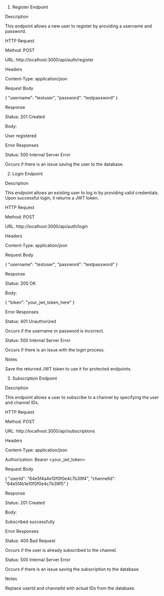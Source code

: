 1. Register Endpoint

Description

This endpoint allows a new user to register by providing a username and password.

HTTP Request

Method: POST

URL: http://localhost:3000/api/auth/register

Headers

Content-Type: application/json

Request Body

{
"username": "testuser",
"password": "testpassword"
}

Response

Status: 201 Created

Body:

User registered

Error Responses

Status: 500 Internal Server Error

Occurs if there is an issue saving the user to the database.

2. Login Endpoint

Description

This endpoint allows an existing user to log in by providing valid credentials. Upon successful login, it returns a JWT token.

HTTP Request

Method: POST

URL: http://localhost:3000/api/auth/login

Headers

Content-Type: application/json

Request Body

{
"username": "testuser",
"password": "testpassword"
}

Response

Status: 200 OK

Body:

{
"token": "your_jwt_token_here"
}

Error Responses

Status: 401 Unauthorized

Occurs if the username or password is incorrect.

Status: 500 Internal Server Error

Occurs if there is an issue with the login process.

Notes

Save the returned JWT token to use it for protected endpoints.

3. Subscription Endpoint

Description

This endpoint allows a user to subscribe to a channel by specifying the user and channel IDs.

HTTP Request

Method: POST

URL: http://localhost:3000/api/subscriptions

Headers

Content-Type: application/json

Authorization: Bearer <your_jwt_token>

Request Body

{
"userId": "64e5f4a4e10f0f0e4c7b39f4",
"channelId": "64e5f4b1e10f0f0e4c7b39f5"
}

Response

Status: 201 Created

Body:

Subscribed successfully

Error Responses

Status: 400 Bad Request

Occurs if the user is already subscribed to the channel.

Status: 500 Internal Server Error

Occurs if there is an issue saving the subscription to the database.

Notes

Replace userId and channelId with actual IDs from the database.
